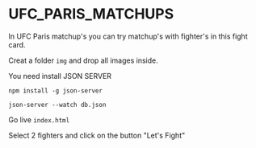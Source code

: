 # UFC_PARIS_MATCHUPS

In UFC Paris matchup's you can try matchup's with fighter's in this fight card.

Creat a folder `img` and drop all images inside.

You need install JSON SERVER 

`npm install -g json-server`  

`json-server --watch db.json`

Go live `index.html`      

Select 2 fighters and click on the button "Let's Fight"



